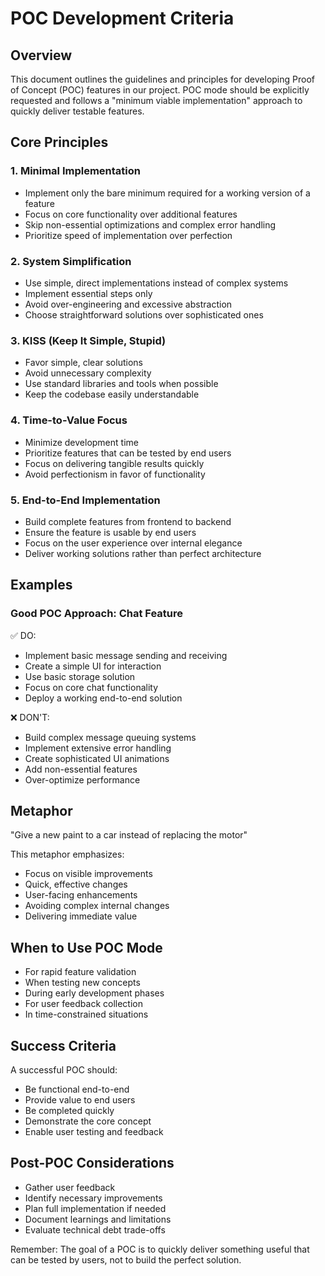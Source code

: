 # POC Development Criteria

## Overview
This document outlines the guidelines and principles for developing Proof of Concept (POC) features in our project. POC mode should be explicitly requested and follows a "minimum viable implementation" approach to quickly deliver testable features.

## Core Principles

### 1. Minimal Implementation
- Implement only the bare minimum required for a working version of a feature
- Focus on core functionality over additional features
- Skip non-essential optimizations and complex error handling
- Prioritize speed of implementation over perfection

### 2. System Simplification
- Use simple, direct implementations instead of complex systems
- Implement essential steps only
- Avoid over-engineering and excessive abstraction
- Choose straightforward solutions over sophisticated ones

### 3. KISS (Keep It Simple, Stupid)
- Favor simple, clear solutions
- Avoid unnecessary complexity
- Use standard libraries and tools when possible
- Keep the codebase easily understandable

### 4. Time-to-Value Focus
- Minimize development time
- Prioritize features that can be tested by end users
- Focus on delivering tangible results quickly
- Avoid perfectionism in favor of functionality

### 5. End-to-End Implementation
- Build complete features from frontend to backend
- Ensure the feature is usable by end users
- Focus on the user experience over internal elegance
- Deliver working solutions rather than perfect architecture

## Examples

### Good POC Approach: Chat Feature
✅ DO:
- Implement basic message sending and receiving
- Create a simple UI for interaction
- Use basic storage solution
- Focus on core chat functionality
- Deploy a working end-to-end solution

❌ DON'T:
- Build complex message queuing systems
- Implement extensive error handling
- Create sophisticated UI animations
- Add non-essential features
- Over-optimize performance

## Metaphor
"Give a new paint to a car instead of replacing the motor"

This metaphor emphasizes:
- Focus on visible improvements
- Quick, effective changes
- User-facing enhancements
- Avoiding complex internal changes
- Delivering immediate value

## When to Use POC Mode
- For rapid feature validation
- When testing new concepts
- During early development phases
- For user feedback collection
- In time-constrained situations

## Success Criteria
A successful POC should:
- Be functional end-to-end
- Provide value to end users
- Be completed quickly
- Demonstrate the core concept
- Enable user testing and feedback

## Post-POC Considerations
- Gather user feedback
- Identify necessary improvements
- Plan full implementation if needed
- Document learnings and limitations
- Evaluate technical debt trade-offs

Remember: The goal of a POC is to quickly deliver something useful that can be tested by users, not to build the perfect solution.
